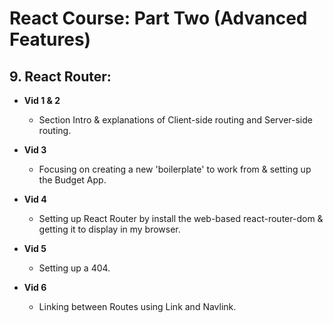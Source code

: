# React Course: Part Two (Advanced Features)

## 9. React Router:
* **Vid 1 & 2** 
    - Section Intro & explanations of Client-side routing and Server-side routing.

* **Vid 3** 
    - Focusing on creating a new 'boilerplate' to work from & setting up the Budget App.

* **Vid 4**
    - Setting up React Router by install the web-based react-router-dom & getting it to display in my browser.

* **Vid 5** 
    - Setting up a 404.

* **Vid 6** 
    - Linking between Routes using Link and Navlink.
